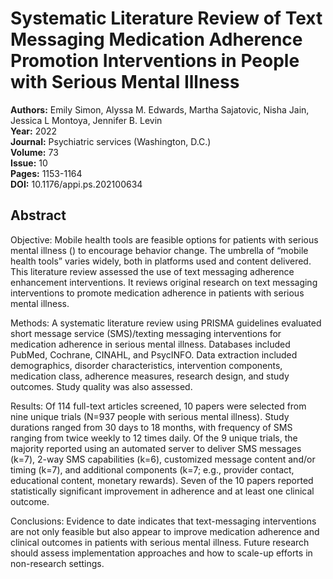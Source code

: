 # Systematic Literature Review of Text Messaging Medication Adherence Promotion Interventions in People with Serious Mental Illness

**Authors:** Emily Simon, Alyssa M. Edwards, Martha Sajatovic, Nisha Jain, Jessica L Montoya, Jennifer B. Levin  
**Year:** 2022  
**Journal:** Psychiatric services (Washington, D.C.)  
**Volume:** 73  
**Issue:** 10  
**Pages:** 1153-1164  
**DOI:** 10.1176/appi.ps.202100634  

## Abstract
Objective:
Mobile health tools are feasible options for patients with serious mental illness () to encourage behavior change. The umbrella of “mobile health tools” varies widely, both in platforms used and content delivered. This literature review assessed the use of text messaging adherence enhancement interventions. It reviews original research on text messaging interventions to promote medication adherence in patients with serious mental illness.

Methods:
A systematic literature review using PRISMA guidelines evaluated short message service (SMS)/texting messaging interventions for medication adherence in serious mental illness. Databases included PubMed, Cochrane, CINAHL, and PsycINFO. Data extraction included demographics, disorder characteristics, intervention components, medication class, adherence measures, research design, and study outcomes. Study quality was also assessed.

Results:
Of 114 full-text articles screened, 10 papers were selected from nine unique trials (N=937 people with serious mental illness). Study durations ranged from 30 days to 18 months, with frequency of SMS ranging from twice weekly to 12 times daily. Of the 9 unique trials, the majority reported using an automated server to deliver SMS messages (k=7), 2-way SMS capabilities (k=6), customized message content and/or timing (k=7), and additional components (k=7; e.g., provider contact, educational content, monetary rewards). Seven of the 10 papers reported statistically significant improvement in adherence and at least one clinical outcome.

Conclusions:
Evidence to date indicates that text-messaging interventions are not only feasible but also appear to improve medication adherence and clinical outcomes in patients with serious mental illness. Future research should assess implementation approaches and how to scale-up efforts in non-research settings.

